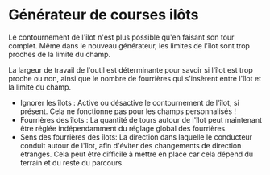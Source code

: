 # Générateur de courses ilôts
  
Le contournement de l'îlot n'est plus possible qu'en faisant son tour complet. Même dans le nouveau générateur, les limites de l'îlot sont trop proches de la limite du champ.  
  
La largeur de travail de l'outil est déterminante pour savoir si l'îlot est trop proche ou non, ainsi que le nombre de fourrières qui s'insèrent entre l'îlot et la limite du champ.  

  
- Ignorer les îlots : Active ou désactive le contournement de l'îlot, si présent. Cela ne fonctionne pas pour les champs personnalisés !  
- Fourrières des îlots : La quantité de tours autour de l'îlot peut maintenant être réglée indépendamment du réglage global des fourrières.  
- Sens des fourrières des îlots: La direction dans laquelle le conducteur conduit autour de l'îlot, afin d'éviter des changements de direction étranges. Cela peut être difficile à mettre en place car cela dépend du terrain et du reste du parcours.  
